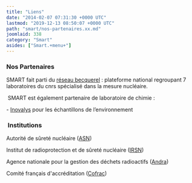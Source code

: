 ```yaml
---
title: "Liens"
date: "2014-02-07 07:31:30 +0000 UTC"
lastmod: "2019-12-13 08:50:07 +0000 UTC"
path: "smart/nos-partenaires.xx.md"
joomlaid: 338
category: "Smart"
asides: ["Smart.+menu+"]
---
```

### Nos Partenaires

SMART fait parti du [réseau becquerel](http://reseau-becquerel.in2p3.fr/) : plateforme national regroupant 7 laboratoires du cnrs spécialisé dans la mesure nucléaire.

 SMART est également partenaire de laboratoire de chimie :

\- [Inovalys](http://www.inovalys.fr/) pour les échantillons de l’environnement

###  Institutions

Autorité de sûreté nucléaire ([ASN](http://www.asn.fr/))

Institut de radioprotection et de sûreté nucléaire ([IRSN](http://www.irsn.fr))

Agence nationale pour la gestion des déchets radioactifs ([Andra](https://www.andra.fr/))

Comité français d'accréditation ([Cofrac](http://www.cofrac.fr/))
